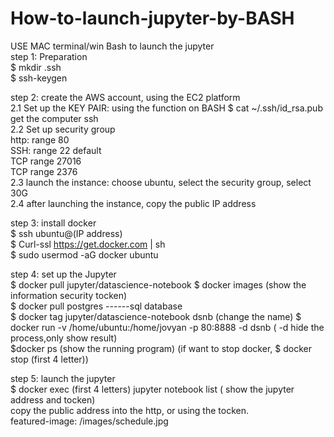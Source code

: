 # How-to-launch-jupyter-by-BASH
USE MAC terminal/win Bash to launch the jupyter <br />
step 1: Preparation <br />
         $ mkdir .ssh <br />
         $ ssh-keygen <br />
	 
step 2: create the AWS account, using the EC2 platform<br />
		2.1 Set up the KEY PAIR: using the function on BASH $ cat ~/.ssh/id_rsa.pub get the computer ssh<br />
		2.2 Set up security group<br />
			http: range 80<br />
			SSH: range 22 default<br />
			TCP range 27016<br />
			TCP range 2376<br />
		2.3 launch the instance: choose ubuntu, select the security group, select 30G<br />
		2.4 after launching the instance, copy the public IP address<br />
		
step 3: install docker<br />
		$ ssh ubuntu@(IP address)<br />
                           $ Curl-ssl https://get.docker.com | sh<br />
                           $ sudo usermod -aG docker ubuntu<br />

step 4: set up the Jupyter<br />
	$ docker pull jupyter/datascience-notebook $ docker images (show the information security tocken)<br />
              $ docker pull postgres ------sql database<br />
              $ docker tag jupyter/datascience-notebook dsnb (change the name) $ docker run -v /home/ubuntu:/home/jovyan -p 80:8888 -d dsnb ( -d               hide the process,only show result)<br />
              $docker ps (show the running program) (if want to stop docker, $ docker stop (first 4 letter))<br />

step 5: launch the jupyter<br />
	$ docker exec (first 4 letters) jupyter notebook list ( show the jupyter address and tocken)<br />
	copy the public address into the http, or using the tocken.<br />
featured-image: /images/schedule.jpg
